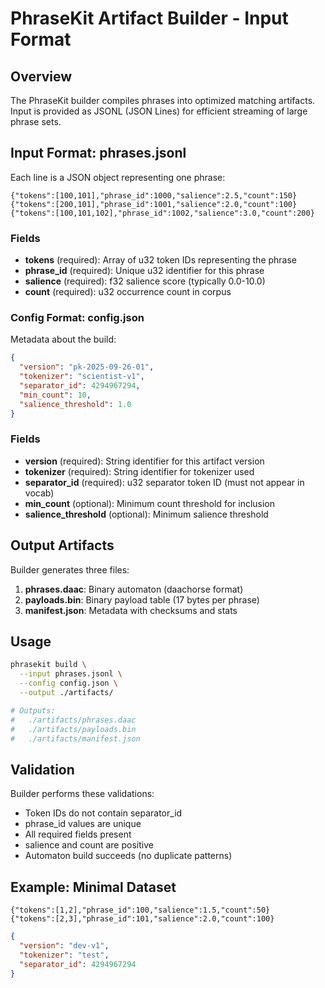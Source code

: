 # PhraseKit Artifact Builder - Input Format

## Overview

The PhraseKit builder compiles phrases into optimized matching artifacts. Input is provided as JSONL (JSON Lines) for efficient streaming of large phrase sets.

## Input Format: phrases.jsonl

Each line is a JSON object representing one phrase:

```jsonl
{"tokens":[100,101],"phrase_id":1000,"salience":2.5,"count":150}
{"tokens":[200,101],"phrase_id":1001,"salience":2.0,"count":100}
{"tokens":[100,101,102],"phrase_id":1002,"salience":3.0,"count":200}
```

### Fields

- **tokens** (required): Array of u32 token IDs representing the phrase
- **phrase_id** (required): Unique u32 identifier for this phrase
- **salience** (required): f32 salience score (typically 0.0-10.0)
- **count** (required): u32 occurrence count in corpus

### Config Format: config.json

Metadata about the build:

```json
{
  "version": "pk-2025-09-26-01",
  "tokenizer": "scientist-v1",
  "separator_id": 4294967294,
  "min_count": 10,
  "salience_threshold": 1.0
}
```

### Fields

- **version** (required): String identifier for this artifact version
- **tokenizer** (required): String identifier for tokenizer used
- **separator_id** (required): u32 separator token ID (must not appear in vocab)
- **min_count** (optional): Minimum count threshold for inclusion
- **salience_threshold** (optional): Minimum salience threshold

## Output Artifacts

Builder generates three files:

1. **phrases.daac**: Binary automaton (daachorse format)
2. **payloads.bin**: Binary payload table (17 bytes per phrase)
3. **manifest.json**: Metadata with checksums and stats

## Usage

```bash
phrasekit build \
  --input phrases.jsonl \
  --config config.json \
  --output ./artifacts/

# Outputs:
#   ./artifacts/phrases.daac
#   ./artifacts/payloads.bin
#   ./artifacts/manifest.json
```

## Validation

Builder performs these validations:

- Token IDs do not contain separator_id
- phrase_id values are unique
- All required fields present
- salience and count are positive
- Automaton build succeeds (no duplicate patterns)

## Example: Minimal Dataset

```jsonl
{"tokens":[1,2],"phrase_id":100,"salience":1.5,"count":50}
{"tokens":[2,3],"phrase_id":101,"salience":2.0,"count":100}
```

```json
{
  "version": "dev-v1",
  "tokenizer": "test",
  "separator_id": 4294967294
}
```